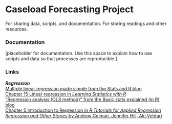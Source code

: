 # Caseload Forecasting Project
For sharing data, scripts, and documentation. For storing readings and other resources. 
### Documentation
[placeholder for documentation. Use this space to explain how to use scripts and data so that processes are reproducible.]

### Links
***Regression***  
[Multiple linear regression made simple from the Stats and R blog](https://statsandr.com/blog/multiple-linear-regression-made-simple/)  
<a href="https://learningstatisticswithr.com/book/regression.html" target="_blank">Chapter 15 Linear regression in <em>Learning Statistics with R</em></a>  
<a href="https://mgimond.github.io/Stats-in-R/regression.html" target="_blank">"Regression analysis (OLS method)" from the Basic stats explained (in R) blog</a>
<br>
<a href="https://murraylax.org/rtutorials/#introregression" target="_blank">Chapter 5 Introduction to Regression in <em>R Tutorials for Applied Regression</em></a>
<br>
<a href="https://avehtari.github.io/ROS-Examples/" target="_blank"><em>Regression and Other Stories</em> by Andrew Gelman, Jennifer Hill, Aki Vehtari</a>
<br>

